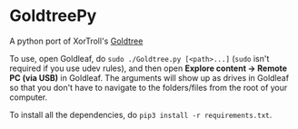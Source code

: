 # GoldtreePy
A python port of XorTroll's [Goldtree](https://github.com/XorTroll/Goldleaf/tree/master/Goldtree)


To use, open Goldleaf, do `sudo ./Goldtree.py [<path>...]` (`sudo` isn't required if you use udev rules), and then open **Explore content -> Remote PC (via USB)** in Goldleaf. The arguments will show up as drives in Goldleaf so that you don't have to navigate to the folders/files from the root of your computer.

To install all the dependencies, do `pip3 install -r requirements.txt`.
